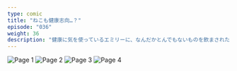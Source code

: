 ```yaml
---
type: comic
title: "ねこも健康志向…？"
episode: "036"
weight: 36
description: "健康に気を使っているエミリーに、なんだかとんでもないものを飲まされたオレンジでした… 😭"
---
```


![Page 1](name-1.jpg)
![Page 2](name-2.jpg)
![Page 3](name-3.jpg)
![Page 4](name-4.jpg)
